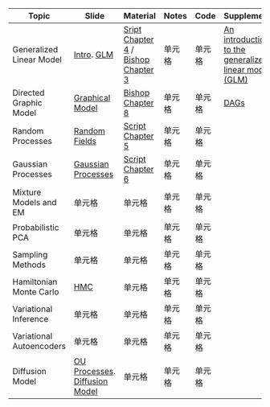 |  Topic   | Slide  | Material  | Notes  | Code | Supplement |
|  ----  | ----  | ----  | ----  | ---- | ---- |
| Generalized Linear Model  | [Intro](https://github.com/HaoranHuang22/KU_course/blob/main/Probabilistic_machine_learning/Slides/PML_Week_1_Interpretation.pdf). [GLM](https://github.com/HaoranHuang22/KU_course/blob/main/Probabilistic_machine_learning/Slides/PML__Week1_GLM.pdf)| [Sript Chapter 4](https://github.com/HaoranHuang22/KU_course/blob/main/Probabilistic_machine_learning/Material/Script_PML_Oswin.pdf) / [Bishop Chapter 3](https://github.com/HaoranHuang22/KU_course/blob/main/Probabilistic_machine_learning/Material/Pattern%20Recognition%20and%20Machine%20Learning%20(Christopher%20M.%20Bishop)%20(z-lib.org).pdf)| 单元格 |单元格 | [An introduction to the generalized linear model (GLM)](https://towardsdatascience.com/an-introduction-to-the-generalized-linear-model-glm-e32602ce6a92) |
| Directed Graphic Model  | [Graphical Model](https://github.com/HaoranHuang22/KU_course/blob/main/Probabilistic_machine_learning/Slides/PML_Week2_GM.pdf) | [Bishop Chapter 8](https://github.com/HaoranHuang22/KU_course/blob/main/Probabilistic_machine_learning/Material/Pattern%20Recognition%20and%20Machine%20Learning%20(Christopher%20M.%20Bishop)%20(z-lib.org).pdf) | 单元格 | 单元格 | [DAGs](https://github.com/HaoranHuang22/KU_course/blob/main/Probabilistic_machine_learning/Supplements/DAGs.pdf) |
| Random Processes  | [Random Fields](https://github.com/HaoranHuang22/KU_course/blob/main/Probabilistic_machine_learning/Slides/PML__Week2_Random_Fields.pdf) | [Script Chapter 5](https://github.com/HaoranHuang22/KU_course/blob/main/Probabilistic_machine_learning/Material/Script_PML_Oswin.pdf) | 单元格 | 单元格 |
| Gaussian Processes  | [Gaussian Processes](https://github.com/HaoranHuang22/KU_course/blob/main/Probabilistic_machine_learning/Slides/PML__Week2_GP.pdf) | [Script Chapter 6](https://github.com/HaoranHuang22/KU_course/blob/main/Probabilistic_machine_learning/Material/Script_PML_Oswin.pdf) | 单元格 | 单元格 |
| Mixture Models and EM  | 单元格 | 单元格 | 单元格 | 单元格 |
| Probabilistic PCA  | 单元格 | 单元格 | 单元格 | 单元格 |
| Sampling Methods  | 单元格 | 单元格 | 单元格 | 单元格 |
| Hamiltonian Monte Carlo  | [HMC](https://github.com/HaoranHuang22/KU_course/blob/main/Probabilistic_machine_learning/Slides/PML2022_HMC.pdf) | 单元格 | 单元格 | 单元格 |
| Variational Inference  | 单元格 | 单元格 | 单元 格 | 单元格 |
| Variational Autoencoders  | 单元格 | 单元格 | 单元格 | 单元格 |
| Diffusion Model  | [OU Processes](https://github.com/HaoranHuang22/KU_course/blob/main/Probabilistic_machine_learning/Slides/PML_OU.pdf). [Diffusion Model](https://github.com/HaoranHuang22/KU_course/blob/main/Probabilistic_machine_learning/Slides/PML_Diffusion.pdf) | 单元格 | 单元格 | 单元格 |
